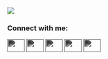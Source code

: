 <img align="center" src="https://github-readme-stats.vercel.app/api?username=HelloRusk&hide_title=true&show_icons=true&theme=tokyonight" />

<h3 align="left">Connect with me:</h3>
<p align="left">
<a href="https://github.com/HelloRusk" target="blank"><img src="https://cdn.jsdelivr.net/npm/simple-icons@3.0.1/icons/github.svg" height="30" width="40" style="filter: invert(88%) sepia(61%) saturate(0%) hue-rotate(229deg) brightness(107%) contrast(101%)" /></a>
<a href="https://speakerdeck.com/hellorusk" target="blank"><img src="https://cdn.jsdelivr.net/npm/simple-icons@4/icons/speakerdeck.svg" height="30" width="40" style="filter: invert(88%) sepia(61%) saturate(0%) hue-rotate(229deg) brightness(107%) contrast(101%)" /></a>
<a href="https://open.spotify.com/user/a89jtvj2vaj9x724g6ibytq0r" target="blank"><img src="https://cdn.jsdelivr.net/npm/simple-icons@3.0.1/icons/spotify.svg" height="30" width="40" style="filter: invert(88%) sepia(61%) saturate(0%) hue-rotate(229deg) brightness(107%) contrast(101%)" /></a>
<a href="https://qiita.com/HelloRusk" target="blank"><img src="https://cdn.jsdelivr.net/npm/simple-icons@3.0.1/icons/qiita.svg" height="30" width="40" style="filter: invert(88%) sepia(61%) saturate(0%) hue-rotate(229deg) brightness(107%) contrast(101%)" /></a>
<a href="https://zenn.dev/hellorusk" target="blank"><img src="https://simpleicons.org/icons/zenn.svg" height="30" width="40" style="filter: invert(88%) sepia(61%) saturate(0%) hue-rotate(229deg) brightness(107%) contrast(101%)" /></a>
</p>
